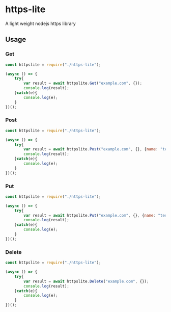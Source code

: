 # https-lite

 A light weight nodejs https library

## Usage

### Get

```javascript
const httpslite = require("./https-lite");

(async () => {
    try{
        var result = await httpslite.Get("example.com", {});
        console.log(result);
    }catch(e){
        console.log(e);
    }
})();
```

### Post

```javascript
const httpslite = require("./https-lite");

(async () => {
    try{
        var result = await httpslite.Post("example.com", {}, {name: "test", lastname: "test"});
        console.log(result);
    }catch(e){
        console.log(e);
    }
})();
```

### Put

```javascript
const httpslite = require("./https-lite");

(async () => {
    try{
        var result = await httpslite.Put("example.com", {}, {name: "test", lastname: "test"});
        console.log(result);
    }catch(e){
        console.log(e);
    }
})();
```

### Delete

```javascript
const httpslite = require("./https-lite");

(async () => {
    try{
        var result = await httpslite.Delete("example.com", {});
        console.log(result);
    }catch(e){
        console.log(e);
    }
})();
```
